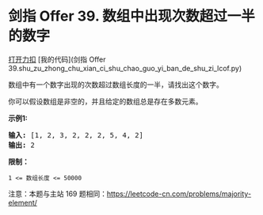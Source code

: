 # 剑指 Offer 39. 数组中出现次数超过一半的数字

[打开力扣](https://leetcode.cn/problems/shu-zu-zhong-chu-xian-ci-shu-chao-guo-yi-ban-de-shu-zi-lcof) [我的代码](剑指 Offer 39.shu_zu_zhong_chu_xian_ci_shu_chao_guo_yi_ban_de_shu_zi_lcof.py)

数组中有一个数字出现的次数超过数组长度的一半，请找出这个数字。



你可以假设数组是非空的，并且给定的数组总是存在多数元素。



<strong>示例1:</strong>

<pre><strong>输入:</strong> [1, 2, 3, 2, 2, 2, 5, 4, 2]
<strong>输出:</strong> 2</pre>



<strong>限制：</strong>

<code>1 <= 数组长度 <= 50000</code>



注意：本题与主站 169 题相同：<a href="https://leetcode-cn.com/problems/majority-element/">https://leetcode-cn.com/problems/majority-element/</a>
